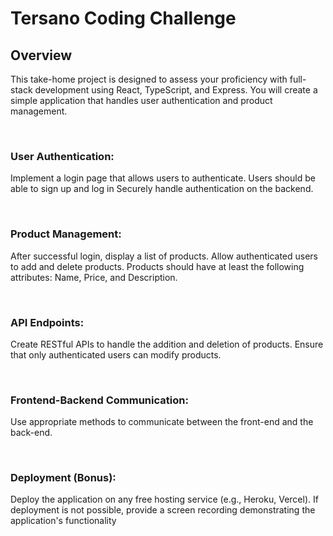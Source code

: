# Tersano Coding Challenge
<h2>Overview</h2>
<p>
This take-home project is designed to assess your proficiency with full-stack development using React, TypeScript, and Express. You will create a simple application that handles user authentication and product management.
</p>
</br>
<h3>User Authentication:</h3>
<p>
Implement a login page that allows users to authenticate.
Users should be able to sign up and log in
Securely handle authentication on the backend.
</p>
</br>
<h3>Product Management:</h3>
<p>
After successful login, display a list of products.
Allow authenticated users to add and delete products.
Products should have at least the following attributes: Name, Price, and Description.
</p>
</br>
<h3>API Endpoints:</h3>
<p>
Create RESTful APIs to handle the addition and deletion of products.
Ensure that only authenticated users can modify products.
</p>
</br>
<h3>Frontend-Backend Communication:</h3>
<p>
Use appropriate methods to communicate between the front-end and the back-end.
</p>
</br>
<h3>Deployment (Bonus):</h3>
<p>
Deploy the application on any free hosting service (e.g., Heroku, Vercel).
If deployment is not possible, provide a screen recording demonstrating the application's functionality
</p>